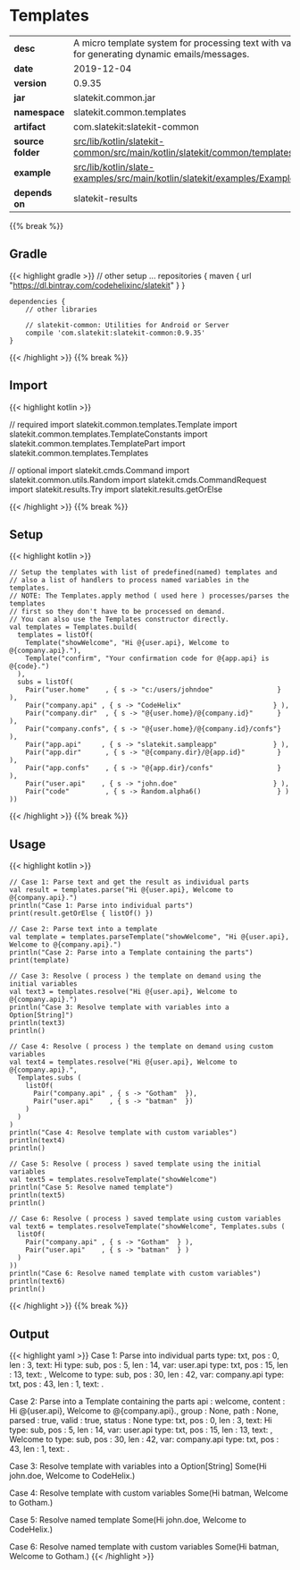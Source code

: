 
# Templates

<table class="table table-striped table-bordered">
  <tbody>
    <tr>
      <td><strong>desc</strong></td>
      <td>A micro template system for processing text with variables, useful for generating dynamic emails/messages.</td>
    </tr>
    <tr>
      <td><strong>date</strong></td>
      <td>2019-12-04</td>
    </tr>
    <tr>
      <td><strong>version</strong></td>
      <td>0.9.35</td>
    </tr>
    <tr>
      <td><strong>jar</strong></td>
      <td>slatekit.common.jar</td>
    </tr>
    <tr>
      <td><strong>namespace</strong></td>
      <td>slatekit.common.templates</td>
    </tr>
    <tr>
      <td><strong>artifact</strong></td>
      <td>com.slatekit:slatekit-common</td>
    </tr>
    <tr>
      <td><strong>source folder</strong></td>
      <td><a href="https://github.com/slatekit/slatekit/tree/master/src/lib/kotlin/slatekit-common/src/main/kotlin/slatekit/common/templates" class="url-ch">src/lib/kotlin/slatekit-common/src/main/kotlin/slatekit/common/templates</a></td>
    </tr>
    <tr>
      <td><strong>example</strong></td>
      <td><a href="https://github.com/slatekit/slatekit/tree/master/src/lib/kotlin/slatekit-examples/src/main/kotlin/slatekit/examples/Example_Templates.kt" class="url-ch">src/lib/kotlin/slate-examples/src/main/kotlin/slatekit/examples/Example_Templates.kt</a></td>
    </tr>
    <tr>
      <td><strong>depends on</strong></td>
      <td> slatekit-results</td>
    </tr>
  </tbody>
</table>
{{% break %}}

## Gradle
{{< highlight gradle >}}
    // other setup ...
    repositories {
        maven { url  "https://dl.bintray.com/codehelixinc/slatekit" }
    }

    dependencies {
        // other libraries

        // slatekit-common: Utilities for Android or Server
        compile 'com.slatekit:slatekit-common:0.9.35'
    }

{{< /highlight >}}
{{% break %}}

## Import
{{< highlight kotlin >}}


// required 
import slatekit.common.templates.Template
import slatekit.common.templates.TemplateConstants
import slatekit.common.templates.TemplatePart
import slatekit.common.templates.Templates



// optional 
import slatekit.cmds.Command
import slatekit.common.utils.Random
import slatekit.cmds.CommandRequest
import slatekit.results.Try
import slatekit.results.getOrElse




{{< /highlight >}}
{{% break %}}

## Setup
{{< highlight kotlin >}}



    // Setup the templates with list of predefined(named) templates and
    // also a list of handlers to process named variables in the templates.
    // NOTE: The Templates.apply method ( used here ) processes/parses the templates
    // first so they don't have to be processed on demand.
    // You can also use the Templates constructor directly.
    val templates = Templates.build(
      templates = listOf(
        Template("showWelcome", "Hi @{user.api}, Welcome to @{company.api}."),
        Template("confirm", "Your confirmation code for @{app.api} is @{code}.")
      ),
      subs = listOf(
        Pair("user.home"    , { s -> "c:/users/johndoe"                } ),
        Pair("company.api" , { s -> "CodeHelix"                       } ),
        Pair("company.dir"  , { s -> "@{user.home}/@{company.id}"      } ),
        Pair("company.confs", { s -> "@{user.home}/@{company.id}/confs"} ),
        Pair("app.api"     , { s -> "slatekit.sampleapp"              } ),
        Pair("app.dir"      , { s -> "@{company.dir}/@{app.id}"        } ),
        Pair("app.confs"    , { s -> "@{app.dir}/confs"                } ),
        Pair("user.api"    , { s -> "john.doe"                        } ),
        Pair("code"         , { s -> Random.alpha6()                   } )
    ))
    


{{< /highlight >}}
{{% break %}}

## Usage
{{< highlight kotlin >}}


    // Case 1: Parse text and get the result as individual parts
    val result = templates.parse("Hi @{user.api}, Welcome to @{company.api}.")
    println("Case 1: Parse into individual parts")
    print(result.getOrElse { listOf() })

    // Case 2: Parse text into a template
    val template = templates.parseTemplate("showWelcome", "Hi @{user.api}, Welcome to @{company.api}.")
    println("Case 2: Parse into a Template containing the parts")
    print(template)

    // Case 3: Resolve ( process ) the template on demand using the initial variables
    val text3 = templates.resolve("Hi @{user.api}, Welcome to @{company.api}.")
    println("Case 3: Resolve template with variables into a Option[String]")
    println(text3)
    println()

    // Case 4: Resolve ( process ) the template on demand using custom variables
    val text4 = templates.resolve("Hi @{user.api}, Welcome to @{company.api}.",
      Templates.subs (
        listOf(
          Pair("company.api" , { s -> "Gotham"  }),
          Pair("user.api"    , { s -> "batman"  })
        )
      )
    )
    println("Case 4: Resolve template with custom variables")
    println(text4)
    println()

    // Case 5: Resolve ( process ) saved template using the initial variables
    val text5 = templates.resolveTemplate("showWelcome")
    println("Case 5: Resolve named template")
    println(text5)
    println()

    // Case 6: Resolve ( process ) saved template using custom variables
    val text6 = templates.resolveTemplate("showWelcome", Templates.subs (
      listOf(
        Pair("company.api" , { s -> "Gotham"  } ),
        Pair("user.api"    , { s -> "batman"  } )
      )
    ))
    println("Case 6: Resolve named template with custom variables")
    println(text6)
    println()

    

{{< /highlight >}}
{{% break %}}


## Output

{{< highlight yaml >}}
  Case 1: Parse into individual parts
  type: txt, pos : 0, len : 3, text: Hi
  type: sub, pos : 5, len : 14, var: user.api
  type: txt, pos : 15, len : 13, text: , Welcome to
  type: sub, pos : 30, len : 42, var: company.api
  type: txt, pos : 43, len : 1, text: .

  Case 2: Parse into a Template containing the parts
  api : welcome, content : Hi @{user.api}, Welcome to @{company.api}., group : None, path : None, parsed : true, valid : true, status : None
  type: txt, pos : 0, len : 3, text: Hi
  type: sub, pos : 5, len : 14, var: user.api
  type: txt, pos : 15, len : 13, text: , Welcome to
  type: sub, pos : 30, len : 42, var: company.api
  type: txt, pos : 43, len : 1, text: .

  Case 3: Resolve template with variables into a Option[String]
  Some(Hi john.doe, Welcome to CodeHelix.)

  Case 4: Resolve template with custom variables
  Some(Hi batman, Welcome to Gotham.)

  Case 5: Resolve named template
  Some(Hi john.doe, Welcome to CodeHelix.)

  Case 6: Resolve named template with custom variables
  Some(Hi batman, Welcome to Gotham.)
{{< /highlight >}}

